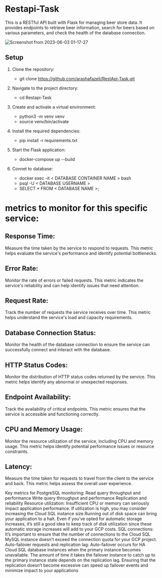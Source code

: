 # Restapi-Task

This is a RESTful API built with Flask for managing beer store data. It provides endpoints to retrieve beer information, search for beers based on various parameters, and check the health of the database connection.

![Screenshot from 2023-06-03 01-17-27](https://github.com/arashafazeli/RestApi-Task/assets/90246599/75e1d6e1-a07f-4e71-9e62-98485ed5c906)

         
## Setup
1. Clone the repository: 
    - git clone https://github.com/arashafazeli/RestApi-Task.git
2. Navigate to the project directory:
    - cd Restapi-Task
3. Create and activate a virtual environment:
    - python3 -m venv venv
    - source venv/bin/activate
4. Install the required dependencies:
    - pip install -r requirements.txt
5. Start the Flask application:
    - docker-compose up --build
6. Connet to database:

    - docker exec -it < DATABASE CONTAINER NAME > bash
    - psql -U < DATABASE USERNAME >
    - SELECT * FROM < DATABASE NAME >;

# metrics to monitor for this specific service:

## Response Time:
 Measure the time taken by the service to respond to requests. This metric helps evaluate the service's performance and identify potential bottlenecks.

## Error Rate:
 Monitor the rate of errors or failed requests. This metric indicates the service's reliability and can help identify issues that need attention.

## Request Rate:
 Track the number of requests the service receives over time. This metric helps understand the service's load and capacity requirements.

## Database Connection Status:
 Monitor the health of the database connection to ensure the service can successfully connect and interact with the database.

## HTTP Status Codes:
 Monitor the distribution of HTTP status codes returned by the service. This metric helps identify any abnormal or unexpected responses.

## Endpoint Availability:
 Track the availability of critical endpoints. This metric ensures that the service is accessible and functioning correctly.

## CPU and Memory Usage:
 Monitor the resource utilization of the service, including CPU and memory usage. This metric helps identify potential performance issues or resource constraints.

## Latency:
 Measure the time taken for requests to travel from the client to the service and back. This metric helps assess the overall user experience.


Key metrics for PostgreSQL monitoring:
Read query throughput and performance
Write query throughput and performance
Replication and reliability
Resource utilization: Insufficient CPU or memory can seriously impact application performance. If utilization is high, you may consider increasing the Cloud SQL instance size.Running out of disk space can bring your application to a halt. Even if you’ve opted for automatic storage increases, it’s still a good idea to keep track of disk utilization since these automatic storage increases will add to your GCP costs.
SQL connections: It’s important to ensure that the number of connections to the Cloud SQL MySQL instance doesn’t exceed the connection quota for your GCP project.
Auto-failover requests and replication lag: Auto-failover occurs for HA Cloud SQL database instances when the primary instance becomes unavailable. The amount of time it takes the failover instance to catch up to the primary instance state depends on the replication lag. Ensuring that the replication doesn’t become excessive can speed up failover events and minimize impact to your applications